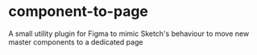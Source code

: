 # component-to-page
 A small utility plugin for Figma to mimic Sketch's behaviour to move new master components to a dedicated page
